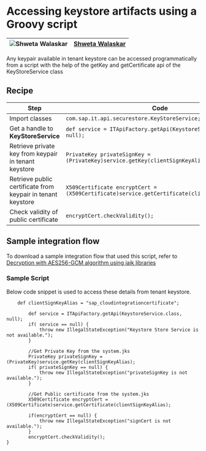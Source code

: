 # Accessing keystore artifacts using a Groovy script

![Shweta Walaskar](https://github.com/swalaskar.png?size=50 )|[Shweta Walaskar](https://github.com/swalaskar)|
----|----|

Any keypair available in tenant keystore can be accessed programmatically from a script with the help of the getKey and getCertificate api of the KeyStoreService class


## Recipe
Step|Code|Why?
----|----|----
Import classes | ```com.sap.it.api.securestore.KeyStoreService;```|
Get a handle to __KeyStoreService__ | ```def service = ITApiFactory.getApi(KeystoreService.class, null);```|
Retrieve private key from keypair in tenant keystore| ```PrivateKey privateSignKey = (PrivateKey)service.getKey(clientSignKeyAlias); ```|clientSignKeyAlias is the alias of keypair available in tenant keystore
Retrieve public certificate from keypair in tenant keystore| ```X509Certificate encryptCert = (X509Certificate)service.getCertificate(clientSignKeyAlias); ```
Check validity of public certificate | ```encryptCert.checkValidity();```

## Sample integration flow
To download a sample integration flow that used this script, refer to [Decryption with AES256-GCM algorithm using iaik libraries](../Decryption_using_AES_GCM_iaik/readme.md)

### Sample Script
Below code snippet is used to access these details from tenant keystore.
```
    def clientSignKeyAlias = "sap_cloudintegrationcertificate";

        def service = ITApiFactory.getApi(KeystoreService.class, null);   
        if( service == null) {
            throw new IllegalStateException("Keystore Store Service is not available.");
        }

        //Get Private Key from the system.jks
        PrivateKey privateSignKey = (PrivateKey)service.getKey(clientSignKeyAlias);
    	if( privateSignKey == null) {
           	throw new IllegalStateException("privateSignKey is not available.");
        }

        //Get Public certificate from the system.jks
        X509Certificate encryptCert = (X509Certificate)service.getCertificate(clientSignKeyAlias);

        if(encryptCert == null) {
            throw new IllegalStateException("signCert is not available.");
        }
        encryptCert.checkValidity();
}
```
